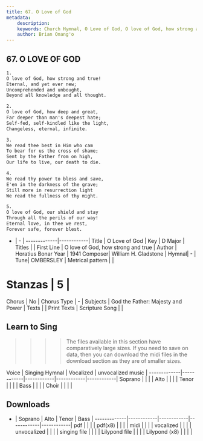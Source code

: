 ```yaml
---
title: 67. O Love of God
metadata:
    description: 
    keywords: Church Hymnal, O Love of God, O love of God, how strong and true, 
    author: Brian Onang'o
---
```



## 67. O LOVE OF GOD

```txt
1.
O love of God, how strong and true!
Eternal, and yet ever new;
Uncomprehended and unbought,
Beyond all knowledge and all thought.

2.
O love of God, how deep and great,
Far deeper than man's deepest hate;
Self-fed, self-kindled like the light,
Changeless, eternal, infinite.

3.
We read thee best in Him who cam
To bear for us the cross of shame;
Sent by the Father from on high,
Our life to live, our death to die.

4.
We read thy power to bless and save,
E'en in the darkness of the grave;
Still more in resurrection light
We read the fullness of thy might.

5.
O love of God, our shield and stay
Through all the perils of our way!
Eternal love, in thee we rest,
Forever safe, forever blest.

```

- |   -  |
-------------|------------|
Title | O Love of God |
Key | D Major |
Titles |  |
First Line | O love of God, how strong and true |
Author | Horatius Bonar
Year | 1941
Composer| William H. Gladstone |
Hymnal|  - |
Tune| OMBERSLEY |
Metrical pattern | |
# Stanzas | 5 |
Chorus | No |
Chorus Type | - |
Subjects | God the Father: Majesty and Power |
Texts |  |
Print Texts | 
Scripture Song |  |
  
## Learn to Sing

>>>> The files available in this section have comparatively large sizes. If you need to save on data, then you can download the midi files in the download section as they are of smaller sizes.

Voice |  Singing Hymnal | Vocalized | unvocalized music |
-------------|------------|------------|------------|------------|
Soprano | | | |
Alto | | | |
Tenor | | | |
Bass | | | |
Choir | | | |

## Downloads

- |  Soprano | Alto | Tenor | Bass |
-------------|------------|------------|------------|------------|
pdf | | | |
pdf(x8) | | | |
midi | | | |
vocalized | | | |
unvocalized | | | |
singing file | | | |
Lilypond file | | | |
Lilypond (x8) | | | |
  